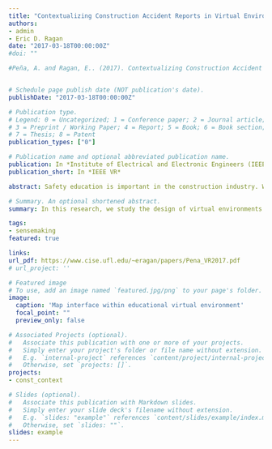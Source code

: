 ```yaml
---
title: "Contextualizing Construction Accident Reports in Virtual Environments for Safety Education"
authors:
- admin
- Eric D. Ragan
date: "2017-03-18T00:00:00Z"
#doi: ""

#Peña, A. and Ragan, E.. (2017). Contextualizing Construction Accident Reports in Virtual Environments for Safety Education. Extended abstract. In Proceedings of IEEE Virtual Reality 2017. (link | pdf | video)


# Schedule page publish date (NOT publication's date).
publishDate: "2017-03-18T00:00:00Z"

# Publication type.
# Legend: 0 = Uncategorized; 1 = Conference paper; 2 = Journal article;
# 3 = Preprint / Working Paper; 4 = Report; 5 = Book; 6 = Book section;
# 7 = Thesis; 8 = Patent
publication_types: ["0"]

# Publication name and optional abbreviated publication name.
publication: In *Institute of Electrical and Electronic Engineers (IEEE) VR* Poster Proceedings
publication_short: In *IEEE VR*

abstract: Safety education is important in the construction industry. While research has been done on virtual environments for construction safety education, there is no set method for effectively contextualizing safety information and engaging students. In this research, we study the design of virtual environments to represent construction accident reports provided by the Occupational Health and Safety Administration (OSHA). We looked at different designs to contextualize the report data through space, visuals, and text. Users can explore the environment and interact through immersive virtual reality to learn more about a particular accident.

# Summary. An optional shortened abstract.
summary: In this research, we study the design of virtual environments to represent construction accident reports provided by the Occupational Health and Safety Administration (OSHA)

tags:
- sensemaking
featured: true

links:
url_pdf: https://www.cise.ufl.edu/~eragan/papers/Pena_VR2017.pdf
# url_project: ''

# Featured image
# To use, add an image named `featured.jpg/png` to your page's folder.
image:
  caption: 'Map interface within educational virtual environment'
  focal_point: ""
  preview_only: false

# Associated Projects (optional).
#   Associate this publication with one or more of your projects.
#   Simply enter your project's folder or file name without extension.
#   E.g. `internal-project` references `content/project/internal-project/index.md`.
#   Otherwise, set `projects: []`.
projects:
- const_context

# Slides (optional).
#   Associate this publication with Markdown slides.
#   Simply enter your slide deck's filename without extension.
#   E.g. `slides: "example"` references `content/slides/example/index.md`.
#   Otherwise, set `slides: ""`.
slides: example
---
```


<!-- Supplementary notes can be added here, including [code and math](https://sourcethemes.com/academic/docs/writing-markdown-latex/). -->
